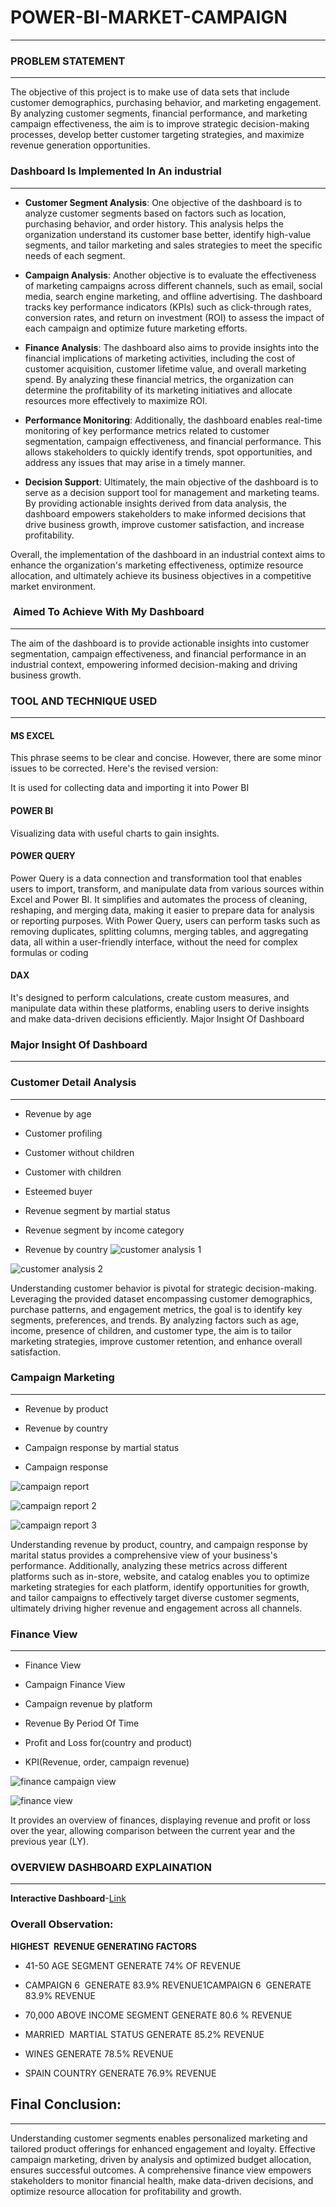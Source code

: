 # POWER-BI-MARKET-CAMPAIGN
---
### PROBLEM STATEMENT
---
The objective of this project is to make use of data sets that include customer demographics, purchasing behavior, and marketing engagement. By analyzing customer segments, financial performance, and marketing campaign effectiveness, the aim is to improve strategic decision-making processes, develop better customer targeting strategies, and maximize revenue generation opportunities.
### Dashboard Is Implemented In An industrial
---
- **Customer Segment Analysis**: One objective of the dashboard is to analyze customer segments based on factors such as location, purchasing behavior, and order history. This analysis helps the organization understand its customer base better, identify high-value segments, and tailor marketing and sales strategies to meet the specific needs of each segment.

- **Campaign Analysis**: Another objective is to evaluate the effectiveness of marketing campaigns across different channels, such as email, social media, search engine marketing, and offline advertising. The dashboard tracks key performance indicators (KPIs) such as click-through rates, conversion rates, and return on investment (ROI) to assess the impact of each campaign and optimize future marketing efforts.

- **Finance Analysis**: The dashboard also aims to provide insights into the financial implications of marketing activities, including the cost of customer acquisition, customer lifetime value, and overall marketing spend. By analyzing these financial metrics, the organization can determine the profitability of its marketing initiatives and allocate resources more effectively to maximize ROI.

- **Performance Monitoring**: Additionally, the dashboard enables real-time monitoring of key performance metrics related to customer segmentation, campaign effectiveness, and financial performance. This allows stakeholders to quickly identify trends, spot opportunities, and address any issues that may arise in a timely manner.

- **Decision Support**: Ultimately, the main objective of the dashboard is to serve as a decision support tool for management and marketing teams. By providing actionable insights derived from data analysis, the dashboard empowers stakeholders to make informed decisions that drive business growth, improve customer satisfaction, and increase profitability.

Overall, the implementation of the dashboard in an industrial context aims to enhance the organization's marketing effectiveness, optimize resource allocation, and ultimately achieve its business objectives in a competitive market environment.

###  Aimed To Achieve With My Dashboard
---
The aim of the dashboard is to provide actionable insights into customer segmentation, campaign effectiveness, and financial performance in an industrial context, empowering informed decision-making and driving business growth.
### TOOL  AND TECHNIQUE USED
---
####  MS EXCEL
This phrase seems to be clear and concise. However, there are some minor issues to be corrected. Here's the revised version:

It is used for collecting data and importing it into Power BI
#### POWER BI
Visualizing data with useful charts to gain insights.
#### POWER QUERY
Power Query is a data connection and transformation tool that enables users to import, transform, and manipulate data from various sources within Excel and Power BI. It simplifies and automates the process of cleaning, reshaping, and merging data, making it easier to prepare data for analysis or reporting purposes. With Power Query, users can perform tasks such as removing duplicates, splitting columns, merging tables, and aggregating data, all within a user-friendly interface, without the need for complex formulas or coding
#### DAX
It's designed to perform calculations, create custom measures, and manipulate data within these platforms, enabling users to derive insights and make data-driven decisions efficiently.
Major Insight Of Dashboard

### Major Insight Of Dashboard
---
### Customer Detail Analysis
---

- Revenue by age

- Customer profiling

- Customer without children

- Customer with children

- Esteemed buyer

- Revenue segment by martial status

- Revenue segment by income category

- Revenue by country
![customer analysis 1](https://github.com/Phebeeva24/POWER-BI-MARKET-CAMPAIGN/assets/147321375/8c44cb56-858e-41c0-acd7-dabf34d2d9dd)

![customer analysis 2](https://github.com/Phebeeva24/POWER-BI-MARKET-CAMPAIGN/assets/147321375/d666326a-900c-41c4-9034-cbc10b9d2bcc)

 
Understanding customer behavior is pivotal for strategic decision-making. Leveraging the provided dataset encompassing customer demographics, purchase patterns, and engagement metrics, the goal is to identify key segments, preferences, and trends. By analyzing factors such as age, income, presence of children, and customer type, the aim is to tailor marketing strategies, improve customer retention, and enhance overall satisfaction.

### Campaign Marketing
---

- Revenue by product

- Revenue by country

- Campaign response by martial status

- Campaign response

![campaign report](https://github.com/Phebeeva24/POWER-BI-MARKET-CAMPAIGN/assets/147321375/14430961-fcf7-4918-8833-e58c841b572d)

![campaign report 2](https://github.com/Phebeeva24/POWER-BI-MARKET-CAMPAIGN/assets/147321375/802b83d5-d165-4ec6-bcc8-a5fcbe80e8d6)

![campaign report 3](https://github.com/Phebeeva24/POWER-BI-MARKET-CAMPAIGN/assets/147321375/5d9cdd20-c9b9-46fa-99e5-e0b7f6110182)

Understanding revenue by product, country, and campaign response by marital status provides a comprehensive view of your business's performance. Additionally, analyzing these metrics across different platforms such as in-store, website, and catalog enables you to optimize marketing strategies for each platform, identify opportunities for growth, and tailor campaigns to effectively target diverse customer segments, ultimately driving higher revenue and engagement across all channels.

### Finance View
---

- Finance View

- Campaign Finance View

- Campaign revenue by platform

- Revenue By Period Of Time

- Profit and Loss for(country and product)

- KPI(Revenue, order, campaign revenue)

![finance campaign view](https://github.com/Phebeeva24/POWER-BI-MARKET-CAMPAIGN/assets/147321375/6d458d30-d708-47be-b4a5-26296f02fb21)

![finance view](https://github.com/Phebeeva24/POWER-BI-MARKET-CAMPAIGN/assets/147321375/e0466461-3def-4284-85c5-b280e2cfa667)

It provides an overview of finances, displaying revenue and profit or loss over the year, allowing comparison between the current year and the previous year (LY).

### OVERVIEW DASHBOARD EXPLAINATION
---
**Interactive Dashboard**-[Link](https://www.novypro.com/project/business-analytics-dashboard)

### Overall Observation:

**HIGHEST  REVENUE GENERATING FACTORS**
- 41-50 AGE SEGMENT GENERATE 74% OF REVENUE

- CAMPAIGN 6  GENERATE 83.9% REVENUE1CAMPAIGN 6  GENERATE 83.9% REVENUE

- 70,000 ABOVE INCOME SEGMENT GENERATE 80.6 % REVENUE

- MARRIED  MARTIAL STATUS GENERATE 85.2% REVENUE

- WINES GENERATE 78.5% REVENUE

- SPAIN COUNTRY GENERATE 76.9% REVENUE

## Final Conclusion:
---
Understanding customer segments enables personalized marketing and tailored product offerings for enhanced engagement and loyalty. Effective campaign marketing, driven by analysis and optimized budget allocation, ensures successful outcomes. A comprehensive finance view empowers stakeholders to monitor financial health, make data-driven decisions, and optimize resource allocation for profitability and growth.



